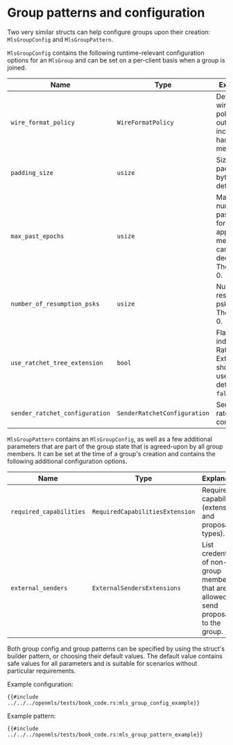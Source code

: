 # Group patterns and configuration

Two very similar structs can help configure groups upon their creation: `MlsGroupConfig` and `MlsGroupPattern`.

`MlsGroupConfig` contains the following runtime-relevant configuration options for an `MlsGroup` and can be set on a per-client basis when a group is joined.

| Name                           | Type                            | Explanation                                                                                      |
| ------------------------------ | ------------------------------- | ------------------------------------------------------------------------------------------------ |
| `wire_format_policy`           | `WireFormatPolicy`              | Defines the wire format policy for outgoing and incoming handshake messages.                     |
| `padding_size`                 | `usize`                         | Size of padding in bytes. The default is 0.                                                      |
| `max_past_epochs`              | `usize`                         | Maximum number of past epochs for which application messages can be decrypted. The default is 0. |
| `number_of_resumption_psks`    | `usize`                         | Number of resumption psks to keep. The default is 0.                                             |
| `use_ratchet_tree_extension`   | `bool`                          | Flag indicating the Ratchet Tree Extension should be used. The default is `false`.               |
| `sender_ratchet_configuration` | `SenderRatchetConfiguration`    | Sender ratchet configuration.                                                                    |

`MlsGroupPattern` contains an `MlsGroupConfig`, as well as a few additional parameters that are part of the group state that is agreed-upon by all group members. It can be set at the time of a group's creation and contains the following additional configuration options.

| Name                           | Type                            | Explanation                                                                                      |
| ------------------------------ | ------------------------------- | ------------------------------------------------------------------------------------------------ |
| `required_capabilities`        | `RequiredCapabilitiesExtension` | Required capabilities (extensions and proposal types).                                           |
| `external_senders`             | `ExternalSendersExtensions`     | List credentials of non-group members that are allowed to send proposals to the group.           |

Both group config and group patterns can be specified by using the struct's builder pattern, or choosing their default values. The default value contains safe values for all parameters and is suitable for scenarios without particular requirements.

Example configuration:

```rust,no_run,noplayground
{{#include ../../../openmls/tests/book_code.rs:mls_group_config_example}}
```

Example pattern:

```rust,no_run,noplayground
{{#include ../../../openmls/tests/book_code.rs:mls_group_pattern_example}}
```
